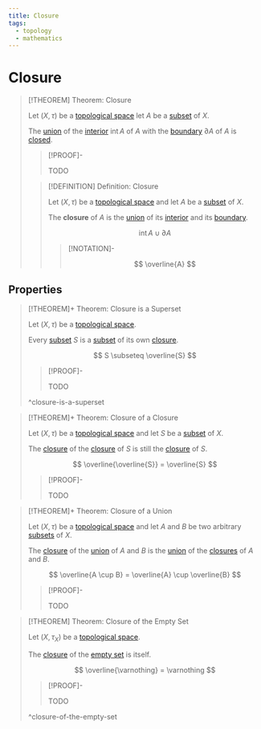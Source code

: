 ```yaml
---
title: Closure
tags:
  - topology
  - mathematics
---
```


# Closure

>[!THEOREM] Theorem: Closure
>
>Let $(X, \tau)$ be a [topological space](../Topological%20Spaces.md) let $A$ be a [subset](../../Set%20Theory/Sets.md) of $X$.
>
>The [union](../../Set%20Theory/Set%20Operations.md) of the [interior](../Interior,%20Boundary%20and%20Exterior.md) $\operatorname{int} A$ of $A$ with the [boundary](../Interior,%20Boundary%20and%20Exterior.md) $\partial A$ of $A$ is [closed](../Topological%20Spaces.md).
>
>>[!PROOF]-
>>
>>TODO
>>
>
>>[!DEFINITION] Definition: Closure
>>
>>Let $(X, \tau)$ be a [topological space](../Topological%20Spaces.md) and let $A$ be a [subset](../../Set%20Theory/Sets.md) of $X$.
>>
>>The **closure** of $A$ is the [union](../../Set%20Theory/Set%20Operations.md) of its [interior](../Interior,%20Boundary%20and%20Exterior.md) and its [boundary](../Interior,%20Boundary%20and%20Exterior.md).
>>
>>$$
>>\operatorname{int} A \cup \partial A
>>$$
>>
>>>[!NOTATION]-
>>>
>>>$$
>>>\overline{A}
>>>$$
>>>
>>
>

## Properties

>[!THEOREM]+ Theorem: Closure is a Superset
>
>Let $(X, \tau)$ be a [topological space](../Topological%20Spaces.md).
>
>Every [subset](../../Set%20Theory/Sets.md) $S$ is a [subset](../../Set%20Theory/Sets.md) of its own [closure](Closure.md).
>
>$$
>S \subseteq \overline{S}
>$$
>
>>[!PROOF]-
>>
>>TODO
>>
>
>^closure-is-a-superset
>

>[!THEOREM]+ Theorem: Closure of a Closure
>
>Let $(X, \tau)$ be a [topological space](../Topological%20Spaces.md) and let $S$ be a [subset](../../Set%20Theory/Sets.md) of $X$.
>
>The [closure](Closure.md) of the [closure](Closure.md) of $S$ is still the [closure](Closure.md) of $S$.
>
>$$
>\overline{\overline{S}} = \overline{S}
>$$
>
>>[!PROOF]-
>>
>>TODO
>>
>

>[!THEOREM]+ Theorem: Closure of a Union
>
>Let $(X, \tau)$ be a [topological space](../Topological%20Spaces.md) and let $A$ and $B$ be two arbitrary [subsets](../../Set%20Theory/Sets.md) of $X$.
>
>The [closure](Closure.md) of the [union](../../Set%20Theory/Set%20Operations.md) of $A$ and $B$ is the [union](../../Set%20Theory/Set%20Operations.md) of the [closures](Closure.md) of $A$ and $B$.
>
>$$
>\overline{A \cup B} = \overline{A} \cup \overline{B}
>$$
>
>>[!PROOF]-
>>
>>TODO
>>
>

>[!THEOREM] Theorem: Closure of the Empty Set
>
>Let $(X, \tau_X)$ be a [topological space](../Topological%20Spaces.md).
>
>The [closure](Closure.md) of the [empty set](../../Set%20Theory/Sets.md) is itself.
>
>$$
>\overline{\varnothing} = \varnothing
>$$
>
>>[!PROOF]-
>>
>>TODO
>>
>
>^closure-of-the-empty-set
>